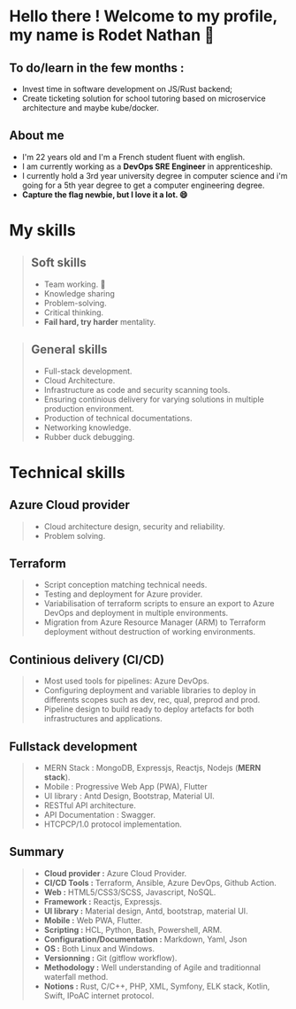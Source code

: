 
# Hello there ! Welcome to my profile, my name is Rodet Nathan 👋

## To do/learn in the few months :
 
 - Invest time in software development on JS/Rust backend;
 - Create ticketing solution for school tutoring based on microservice architecture and maybe kube/docker.

## About me

- I'm 22 years old and I'm a French student fluent with english.
- I am currently working as a **DevOps SRE Engineer** in apprenticeship.
- I currently hold a 3rd year university degree in computer science and i'm going for a 5th year degree to get a computer engineering degree.
- **Capture the flag newbie, but I love it a lot. 😄**

# My skills

> ## Soft skills
>  - Team working. 👯
>  - Knowledge sharing
>  - Problem-solving.
>  - Critical thinking.
>  - **Fail hard, try harder** mentality.

> ## General skills
> - Full-stack development.
> - Cloud Architecture.
> - Infrastructure as code and security scanning tools.
> - Ensuring continious delivery for varying solutions in multiple production environment.
> - Production of technical documentations.
> - Networking knowledge.
> - Rubber duck debugging.

# Technical skills
## Azure Cloud provider
> - Cloud architecture design, security and reliability.
> - Problem solving.
## Terraform
> - Script conception matching technical needs.
> - Testing and deployment for Azure provider.
> - Variabilisation of terraform scripts to ensure an export to Azure DevOps and deployment in multiple environments.
> - Migration from Azure Resource Manager (ARM) to Terraform deployment without destruction of working environments.
## Continious delivery (CI/CD)
> - Most used tools for pipelines: Azure DevOps.
> - Configuring deployment and variable libraries to deploy in differents scopes such as dev, rec, qual, preprod and prod.
> - Pipeline design to build ready to deploy artefacts for both infrastructures and applications.
## Fullstack development
> - MERN Stack : MongoDB, Expressjs, Reactjs, Nodejs (**MERN stack**).
> - Mobile : Progressive Web App (PWA), Flutter
> - UI library : Antd Design, Bootstrap, Material UI.
> - RESTful API architecture.
> - API Documentation : Swagger.
> - HTCPCP/1.0 protocol implementation.
## Summary
> - **Cloud provider :** Azure Cloud Provider.
> - **CI/CD Tools :** Terraform, Ansible, Azure DevOps, Github Action.
> - **Web :** HTML5/CSS3/SCSS, Javascript, NoSQL.
> - **Framework :** Reactjs, Expressjs.
> - **UI library :** Material design, Antd, bootstrap, material UI.
> - **Mobile :** Web PWA, Flutter.
> - **Scripting :** HCL, Python, Bash, Powershell, ARM.
> - **Configuration/Documentation :** Markdown, Yaml, Json
> - **OS :** Both Linux and Windows.
> - **Versionning :** Git (gitflow workflow).
> - **Methodology :** Well understanding of Agile and traditionnal waterfall method.
> - **Notions :**  Rust, C/C++, PHP, XML, Symfony, ELK stack, Kotlin, Swift, IPoAC internet protocol.
